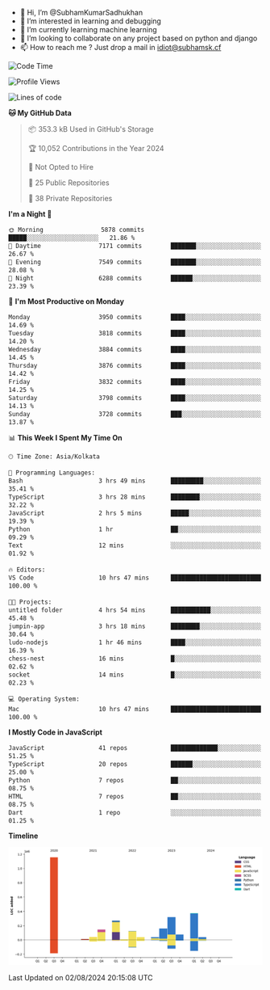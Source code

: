 - 👋 Hi, I’m @SubhamKumarSadhukhan
- 👀 I’m interested in learning and debugging
- 🌱 I’m currently learning machine learning
- 💞️ I’m looking to collaborate on any project based on python and django
- 📫 How to reach me ?
      Just drop a mail in idiot@subhamsk.cf

<!---
SubhamKumarSadhukhan/SubhamKumarSadhukhan is a ✨ special ✨ repository because its `README.md` (this file) appears on your GitHub profile.
You can click the Preview link to take a look at your changes.
--->


<!--START_SECTION:waka-->
![Code Time](http://img.shields.io/badge/Code%20Time-2%2C365%20hrs%2033%20mins-blue)

![Profile Views](http://img.shields.io/badge/Profile%20Views-1-blue)

![Lines of code](https://img.shields.io/badge/From%20Hello%20World%20I%27ve%20Written-2.8%20million%20lines%20of%20code-blue)

**🐱 My GitHub Data** 

> 📦 353.3 kB Used in GitHub's Storage 
 > 
> 🏆 10,052 Contributions in the Year 2024
 > 
> 🚫 Not Opted to Hire
 > 
> 📜 25 Public Repositories 
 > 
> 🔑 38 Private Repositories 
 > 
**I'm a Night 🦉** 

```text
🌞 Morning                5878 commits        █████░░░░░░░░░░░░░░░░░░░░   21.86 % 
🌆 Daytime                7171 commits        ███████░░░░░░░░░░░░░░░░░░   26.67 % 
🌃 Evening                7549 commits        ███████░░░░░░░░░░░░░░░░░░   28.08 % 
🌙 Night                  6288 commits        ██████░░░░░░░░░░░░░░░░░░░   23.39 % 
```
📅 **I'm Most Productive on Monday** 

```text
Monday                   3950 commits        ████░░░░░░░░░░░░░░░░░░░░░   14.69 % 
Tuesday                  3818 commits        ████░░░░░░░░░░░░░░░░░░░░░   14.20 % 
Wednesday                3884 commits        ████░░░░░░░░░░░░░░░░░░░░░   14.45 % 
Thursday                 3876 commits        ████░░░░░░░░░░░░░░░░░░░░░   14.42 % 
Friday                   3832 commits        ████░░░░░░░░░░░░░░░░░░░░░   14.25 % 
Saturday                 3798 commits        ████░░░░░░░░░░░░░░░░░░░░░   14.13 % 
Sunday                   3728 commits        ███░░░░░░░░░░░░░░░░░░░░░░   13.87 % 
```


📊 **This Week I Spent My Time On** 

```text
🕑︎ Time Zone: Asia/Kolkata

💬 Programming Languages: 
Bash                     3 hrs 49 mins       █████████░░░░░░░░░░░░░░░░   35.41 % 
TypeScript               3 hrs 28 mins       ████████░░░░░░░░░░░░░░░░░   32.22 % 
JavaScript               2 hrs 5 mins        █████░░░░░░░░░░░░░░░░░░░░   19.39 % 
Python                   1 hr                ██░░░░░░░░░░░░░░░░░░░░░░░   09.29 % 
Text                     12 mins             ░░░░░░░░░░░░░░░░░░░░░░░░░   01.92 % 

🔥 Editors: 
VS Code                  10 hrs 47 mins      █████████████████████████   100.00 % 

🐱‍💻 Projects: 
untitled folder          4 hrs 54 mins       ███████████░░░░░░░░░░░░░░   45.48 % 
jumpin-app               3 hrs 18 mins       ████████░░░░░░░░░░░░░░░░░   30.64 % 
ludo-nodejs              1 hr 46 mins        ████░░░░░░░░░░░░░░░░░░░░░   16.39 % 
chess-nest               16 mins             █░░░░░░░░░░░░░░░░░░░░░░░░   02.62 % 
socket                   14 mins             █░░░░░░░░░░░░░░░░░░░░░░░░   02.23 % 

💻 Operating System: 
Mac                      10 hrs 47 mins      █████████████████████████   100.00 % 
```

**I Mostly Code in JavaScript** 

```text
JavaScript               41 repos            █████████████░░░░░░░░░░░░   51.25 % 
TypeScript               20 repos            ██████░░░░░░░░░░░░░░░░░░░   25.00 % 
Python                   7 repos             ██░░░░░░░░░░░░░░░░░░░░░░░   08.75 % 
HTML                     7 repos             ██░░░░░░░░░░░░░░░░░░░░░░░   08.75 % 
Dart                     1 repo              ░░░░░░░░░░░░░░░░░░░░░░░░░   01.25 % 
```



**Timeline**

![Lines of Code chart](https://raw.githubusercontent.com/SubhamKumarSadhukhan/SubhamKumarSadhukhan/main/assets/bar_graph.png)


 Last Updated on 02/08/2024 20:15:08 UTC
<!--END_SECTION:waka-->
